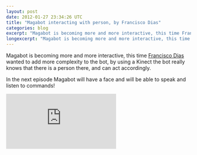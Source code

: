 ```yaml
---
layout: post
date: 2012-01-27 23:34:26 UTC
title: "Magabot interacting with person, by Francisco Dias"
categories: blog
excerpt: "Magabot is becoming more and more interactive, this time Francisco Dias wanted to add more complexity to the bot, by using a Kinect the bot really knows that there is a person there, and can act accordingly."
longexcerpt: "Magabot is becoming more and more interactive, this time Francisco Dias wanted to add more complexity to the bot, by using a Kinect the bot really knows that there is a person there, and can act accordingly.In the next episode Magabot will have a face and will be able to speak and listen to commands!"
---
```


Magabot is becoming more and more interactive, this time <a href="http://www.franciscodias.net/">Francisco Dias</a> wanted to add more complexity to the bot, by using a Kinect the bot really knows that there is a person there, and can act accordingly. 

In the next episode Magabot will have a face and will be able to speak and listen to commands!

<div class="video-container"><iframe src="http://www.youtube.com/embed/a56qx11ZK_I" frameborder="0" allowfullscreen></iframe></div>
